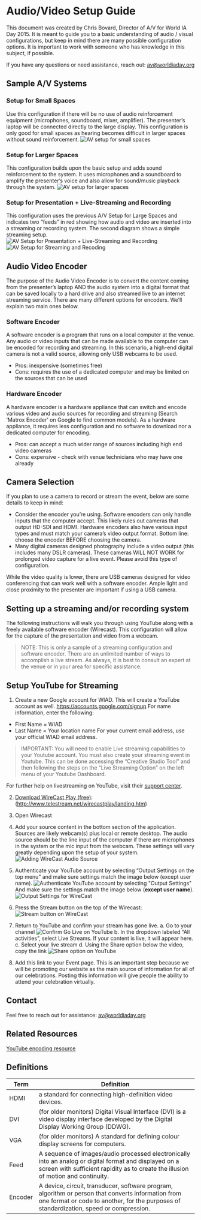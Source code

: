 # Audio/Video Setup Guide
This document was created by Chris Bovard, Director of A/V for World IA Day 2015. It is meant to guide you to a basic understanding of audio / visual configurations, but keep in mind there are many possible configuration options. It is important to work with someone who has knowledge in this subject, if possible.

If you have any questions or need assistance, reach out: av@worldiaday.org

## Sample A/V Systems

###  Setup for Small Spaces

Use this configuration if there will be no use of audio reinforcement equipment (microphones, soundboard, mixer, amplifier).  The presenter’s laptop will be connected directly to the large display.  This configuration is only good for small spaces as hearing becomes difficult in larger spaces without sound reinforcement.
![AV setup for small spaces](/img/av-setup-small-space.png)

### Setup for Larger Spaces

This configuration builds upon the basic setup and adds sound reinforcement to the system.  It uses microphones and a soundboard to amplify the presenter’s voice and also allow for sound/music playback through the system.
![AV setup for larger spaces](/img/av-setup-large-space.png)

### Setup for Presentation + Live-Streaming and Recording

This configuration uses the previous A/V Setup for Large Spaces and indicates two “feeds” in red showing how audio and video are inserted into a streaming or recording system.  The second diagram shows a simple streaming setup.
![AV Setup for Presentation + Live-Streaming and Recording](/img/av-setup-presentation-streaming-recording.png)
![AV Setup for Streaming and Recoding](/img/av-setup-streaming-recording.png)

## Audio Video Encoder
The purpose of the Audio Video Encoder is to convert the content coming from the presenter’s laptop AND the audio system into a digital format that can be saved locally to a hard drive and also streamed live to an internet streaming service.  There are many different options for encoders.  We’ll explain two main ones below.

### Software Encoder

A software encoder is a program that runs on a local computer at the venue.  Any audio or video inputs that can be made available to the computer can be encoded for recording and streaming.  In this scenario, a high-end digital camera is not a valid source, allowing only USB webcams to be used.

- Pros: inexpensive (sometimes free)
- Cons: requires the use of a dedicated computer and may be limited on the sources that can be used

### Hardware Encoder

A hardware encoder is a hardware appliance that can switch and encode various video and audio sources for recording and streaming (Search ‘Matrox Encoder’ on Google to find common models). As a hardware appliance, it requires less configuration and no software to download nor a dedicated computer for encoding.

- Pros: can accept a much wider range of sources including high end video cameras
- Cons: expensive - check with venue technicians who may have one already

## Camera Selection
If you plan to use a camera to record or stream the event, below are some details to keep in mind:

- Consider the encoder you’re using. Software encoders can only handle inputs that the computer accept. This likely rules out cameras that output HD-SDI and HDMI. Hardware encoders also have various input types and must match your camera’s video output format. Bottom line: choose the encoder BEFORE choosing the camera.
- Many digital cameras designed photography include a video output (this includes many DSLR cameras). These cameras WILL NOT WORK for prolonged video capture for a live event. Please avoid this type of configuration.

While the video quality is lower, there are USB cameras designed for video conferencing that can work well with a software encoder. Ample light and close proximity to the presenter are important if using a USB camera.

## Setting up a streaming and/or recording system
The following instructions will walk you through using YouTube along with a freely available software encoder (Wirecast).  This configuration will allow for the capture of the presentation and video from a webcam.

> NOTE: This is only a sample of a streaming configuration and software encoder.  There are an unlimited number of ways to accomplish a live stream.  As always, it is best to consult an expert at the venue or in your area for specific assistance.

## Setup YouTube for Streaming
1. Create a new Google account for WIAD. This will create a YouTube account as well. https://accounts.google.com/signup For name information, enter the following:
  - First Name = WIAD
  - Last Name = Your location name
  For your current email address, use your official WIAD email address.

> IMPORTANT: You will need to enable Live streaming capabilities to your Youtube account. You must also create your streaming event in Youtube. This can be done accessing the “Creative Studio Tool” and then following the steps on the “Live Streaming Option” on the left menu of your Youtube Dashboard.

 For further help on livestreaming on YouTube, visit their [support center](https://support.google.com/youtube/answer/2474026?hl=en).

2. [Download WireCast Play (free)](http://www.telestream.net/wirecastplay/landing.htm): (http://www.telestream.net/wirecastplay/landing.htm)

3. Open Wirecast

4. Add your source content in the bottom section of the application. Sources are likely webcam(s) plus local or remote desktop. The audio source should be the line input of the computer if there are microphones in the system or the mic input from the webcam. These settings will vary greatly depending upon the setup of your system.
![Adding WireCast Audio Source](/img/av-setup-wirecast-mic.jpg)

5. Authenticate your YouTube account by selecting “Output Settings on the top menu” and make sure settings match the image below (except user name).
![Authenticate YouTube account by selecting "Output Settings"](/img/av-setup-auth-youtube.jpg)
And make sure the settings match the image below (**except user name**).
![Output Settings for WireCast](/img/av-setup-output-settings.png)

6. Press the Stream button on the top of the Wirecast:
![Stream button on WireCast](/img/av-setup-wirecast-stream.jpg)

7. Return to YouTube and confirm your stream has gone live.
  a. Go to your channel
  ![Confirm Go Live on YouTube](/img/av-setup-golive-YouTube.png)
  b. In the dropdown labeled “All activities”, select Live Streams.  If your content is live, it will appear here.
  c. Select your live stream
  d. Using the Share option below the video, copy the link
  ![Share option on YouTube](/img/av-setup-livestream-url.png)

8. Add this link to your Event page. This is an important step because we will be promoting our website as the main source of information for all of our celebrations. Posting this information will give people the ability to attend your celebration virtually.


## Contact
Feel free to reach out for assistance: av@worldiaday.org


## Related Resources
[YouTube encoding resource](https://support.google.com/youtube/answer/2907883?hl=en&authuser=1)



## Definitions
|Term| Definition |
|-----|----------- |
|HDMI | a standard for connecting high-definition video devices.|
|DVI | (for older monitors) Digital Visual Interface (DVI) is a video display interface developed by the Digital Display Working Group (DDWG).|
|VGA | (for older monitors) A standard for defining colour display screens for computers.|
|Feed| A sequence of images/audio processed electronically into an analog or digital format and displayed on a screen with sufficient rapidity as to create the illusion of motion and continuity.|
|Encoder| A device, circuit, transducer, software program, algorithm or person that converts information from one format or code to another, for the purposes of standardization, speed or compression.|
